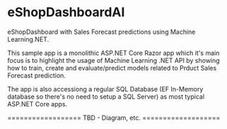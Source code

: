 # eShopDashboardAI
eShopDashboard with Sales Forecast predictions using Machine Learning.NET.

This sample app is a monolithic ASP.NET Core Razor app which it's main focus is to highlight the usage of Machine Learning .NET API by showing how to train, create and evaluate/predict models related to Prduct Sales Forecast prediction.

The app is also accessiong a regular SQL Database (EF In-Memory database so there's no need to setup a SQL Server) as most typical ASP.NET Core apps.

================== TBD - Diagram, etc. ===================


